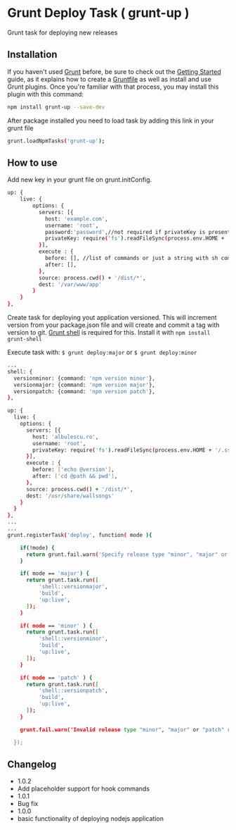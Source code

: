 Grunt Deploy Task ( grunt-up )
====================

Grunt task for deploying new releases


Installation
-----------
If you haven't used [Grunt][grunt] before, be sure to check out the [Getting Started][grunt-start] guide, as it explains how to create a [Gruntfile][grunt-file] as well as install and use Grunt plugins. Once you're familiar with that process, you may install this plugin with this command:

```sh
npm install grunt-up --save-dev
```
After package installed you need to load task by adding this link in your grunt file
```sh
grunt.loadNpmTasks('grunt-up');
```
How to use
-----------
Add new key in your grunt file on grunt.initConfig.
```sh
up: {
    live: {
        options: {
          servers: [{
            host: 'example.com',
            username: 'root',
            password:'password',//not required if privateKey is present
            privateKey: require('fs').readFileSync(process.env.HOME + '/.ssh/id_rsa')
          }],
          execute : {
            before: [], //list of commands or just a string with sh command
            after: [],
          },
          source: process.cwd() + '/dist/*',
          dest: '/var/www/app'
        }
    }
},
```

Create task for deploying yout application versioned. This will increment version from your package.json file and will create and commit a tag with version to git. [Grunt shell][grunt-shell] is required for this. Install it with ```npm install grunt-shell```

Execute task with: ```$ grunt deploy:major``` or ``` $ grunt deploy:minor ```

```sh
...
shell: {
  versionminor: {command: 'npm version minor'},
  versionmajor: {command: 'npm version major'},
  versionpatch: {command: 'npm version patch'},
},

up: {
  live: {
    options: {
      servers: [{
        host: 'albulescu.ro',
        username: 'root',
        privateKey: require('fs').readFileSync(process.env.HOME + '/.ssh/id_rsa')
      }],
      execute : {
        before: ['echo @version'],
        after: ['cd @path && pwd'],
      },
      source: process.cwd() + '/dist/*',
      dest: '/usr/share/wallsongs'
    }
  }
},
...
...
grunt.registerTask('deploy', function( mode ){

    if(!mode) {
      return grunt.fail.warn('Specify release type "minor", "major" or "patch".');
    }

    if( mode == 'major') {
      return grunt.task.run([
          'shell::versionmajor',
          'build',
          'up:live',
      ]);
    }

    if( mode == 'minor' ) {
      return grunt.task.run([
          'shell::versionminor',
          'build',
          'up:live',
      ]);
    }

    if( mode == 'patch' ) {
      return grunt.task.run([
          'shell::versionpatch',
          'build',
          'up:live',
      ]);
    }

    grunt.fail.warn('Invalid release type "minor", "major" or "patch" required.');

  });

```

Changelog
-----------
- 1.0.2
 - Add placeholder support for hook commands
- 1.0.1 
 - Bug fix
- 1.0.0
 - basic functionality of deploying nodejs application


[grunt]:http://gruntjs.com/
[grunt-start]:http://gruntjs.com/getting-started
[grunt-file]:http://gruntjs.com/sample-gruntfile
[grunt-shell]:https://github.com/sindresorhus/grunt-shell

